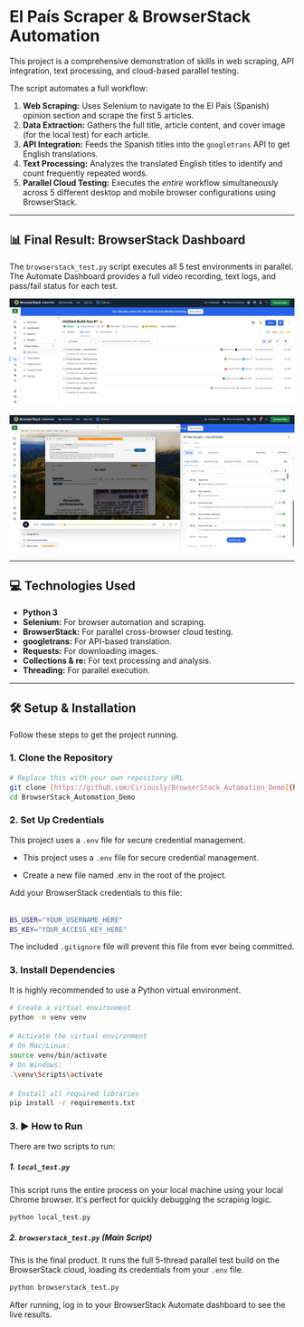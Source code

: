 # El País Scraper & BrowserStack Automation

This project is a comprehensive demonstration of skills in web scraping, API integration, text processing, and cloud-based parallel testing.

The script automates a full workflow:

1.  **Web Scraping:** Uses Selenium to navigate to the El País (Spanish) opinion section and scrape the first 5 articles.
2.  **Data Extraction:** Gathers the full title, article content, and cover image (for the local test) for each article.
3.  **API Integration:** Feeds the Spanish titles into the `googletrans` API to get English translations.
4.  **Text Processing:** Analyzes the translated English titles to identify and count frequently repeated words.
5.  **Parallel Cloud Testing:** Executes the _entire_ workflow simultaneously across 5 different desktop and mobile browser configurations using BrowserStack.

---

## 📊 Final Result: BrowserStack Dashboard

The `browserstack_test.py` script executes all 5 test environments in parallel. The Automate Dashboard provides a full video recording, text logs, and pass/fail status for each test.

![BrowserStack Automate Dashboard showing 5 parallel tests](dashboard.jpg)

![sampleresults](dashboardmac.jpg)

---

## 💻 Technologies Used

- **Python 3**
- **Selenium:** For browser automation and scraping.
- **BrowserStack:** For parallel cross-browser cloud testing.
- **googletrans:** For API-based translation.
- **Requests:** For downloading images.
- **Collections & re:** For text processing and analysis.
- **Threading:** For parallel execution.

---

## 🛠️ Setup & Installation

Follow these steps to get the project running.

### 1. Clone the Repository

```bash
# Replace this with your own repository URL
git clone [https://github.com/Ciriously/BrowserStack_Automation_Demo](https://github.com/Ciriously/BrowserStack_Automation_Demo)
cd BrowserStack_Automation_Demo
```

### 2. Set Up Credentials

This project uses a `.env` file for secure credential management.

- This project uses a `.env` file for secure credential management.

- Create a new file named .env in the root of the project.

Add your BrowserStack credentials to this file:

```bash

BS_USER="YOUR_USERNAME_HERE"
BS_KEY="YOUR_ACCESS_KEY_HERE"
```

The included `.gitignore` file will prevent this file from ever being committed.

### 3. Install Dependencies

It is highly recommended to use a Python virtual environment.

```bash
# Create a virtual environment
python -m venv venv

# Activate the virtual environment
# On Mac/Linux:
source venv/bin/activate
# On Windows:
.\venv\Scripts\activate

# Install all required libraries
pip install -r requirements.txt
```

### 3. ▶️ How to Run

There are two scripts to run:

##### 1. `local_test.py`

This script runs the entire process on your local machine using your local Chrome browser. It's perfect for quickly debugging the scraping logic.

```bash
python local_test.py
```

##### 2. `browserstack_test.py` (Main Script)

This is the final product. It runs the full 5-thread parallel test build on the BrowserStack cloud, loading its credentials from your `.env` file.

```bash
python browserstack_test.py
```

After running, log in to your BrowserStack Automate dashboard to see the live results.
